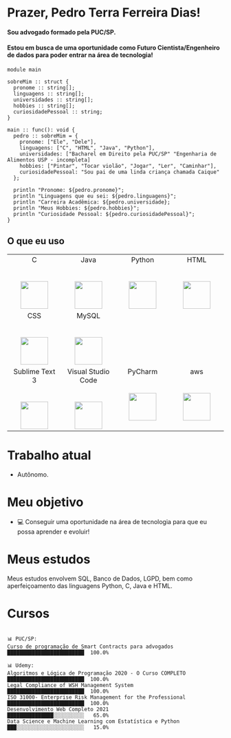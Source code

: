 # Prazer, Pedro Terra Ferreira Dias!

#### Sou advogado formado pela PUC/SP.
#### Estou em busca de uma oportunidade como Futuro Cientista/Engenheiro de dados para poder entrar na área de tecnologia!

```pedro
module main

sobreMim :: struct {
  pronome :: string[];
  linguagens :: string[];
  universidades :: string[];
  hobbies :: string[];
  curiosidadePessoal :: string;
}

main :: func(): void {
  pedro :: sobreMim = {
    pronome: ["Ele", "Dele"],
    linguagens: ["C", "HTML", "Java", "Python"],
    universidades: ["Bacharel em Direito pela PUC/SP" "Engenharia de Alimentos USP - incompleta]
    hobbies: ["Pintar", "Tocar violão", "Jogar", "Ler", "Caminhar"],
    curiosidadePessoal: "Sou pai de uma linda criança chamada Caique"
  };

  println "Pronome: ${pedro.pronome}";
  println "Linguagens que eu sei: ${pedro.linguagens}";
  println "Carreira Acadêmica: ${pedro.universidade};
  println "Meus Hobbies: ${pedro.hobbies}";
  println "Curiosidade Pessoal: ${pedro.curiosidadePessoal}";
}
```

## O que eu uso

<table>
  <tbody>
    <tr valign="top">
      <td width="25%" align="center">
        <span>C</span><br><br><br>
        <a href="http://github.com/pedroterrafdias/linguagem_C">
        <img height="64px" src="https://cdn.svgporn.com/logos/c.svg">
        </a>        
      </td>
      <td width="25%" align="center">
        <span>Java</span><br><br><br>
        <a href="https://github.com/pedroterrafdias/linguagem_java">
        <img height="64px" src="https://cdn.svgporn.com/logos/java.svg">
        </a>
      </td>
      <td width="25%" align="center">
        <span>Python</span><br><br><br>
        <a href="https://github.com/pedroterrafdias/jogo_em_python/blob/main/jogo.py">
        <img height="64px" src="https://cdn.svgporn.com/logos/python.svg">
        </a>
      </td>            
      <td width="25%" align="center">
        <span>HTML</span><br><br><br>
        <a href="https://github.com/pedroterrafdias/site_noticias">
        <img height="64px" src="https://cdn.svgporn.com/logos/html-5.svg">
        </a>
      </td>   
      </tr>    
      <td width="25%" align="center">
        <span>CSS</span><br><br><br>
        <a href="https://github.com/pedroterrafdias/site_noticias">
        <img height="64px" src="https://cdn.svgporn.com/logos/css-3.svg">
        </a>
      </td>  
      <td width="25%" align="center">
        <span>MySQL</span><br><br><br>
        <a href="https://github.com/pedroterrafdias/SQL">
        <img height="64px" src="https://cdn.svgporn.com/logos/mysql.svg">
        </a>
     </td>
      </tr>     
     <tr valign="top">
      <td width="25%" align="center">
        <span>Sublime Text 3</span><br><br><br>
        <img height="64px" src="https://cdn.worldvectorlogo.com/logos/sublime-text.svg">
      </td>
     <td width="25%" align="center">
       <span>Visual Studio Code</span><br><br><br>
        <img height="64px" src="https://cdn.svgporn.com/logos/visual-studio-code.svg">
      </td>
     <td width="25%" align="center">
        <span>PyCharm</span><br><br><br>
        <img height="64px" src="https://cdn.svgporn.com/logos/pycharm.svg">
     </td>
     <td width="25%" align="center">
        <span>aws</span><br><br><br>
        <img height="64px" src="https://cdn.svgporn.com/logos/aws.svg">
     </td>
    </tr>
  </tbody>
</table>


# Trabalho atual

- Autônomo.


# Meu objetivo

- 💻 Conseguir uma oportunidade na área de tecnologia para que eu possa aprender e evoluir!


# Meus estudos

Meus estudos envolvem SQL, Banco de Dados, LGPD, bem como aperfeiçoamento das linguagens Python, C, Java e HTML.


# Cursos 
```text

📊 PUC/SP: 
Curso de programação de Smart Contracts para advogados       █████████████████████████  100.0% 

📊 Udemy: 
Algoritmos e Lógica de Programação 2020 - O Curso COMPLETO   █████████████████████████  100.0%
Legal Compliance of WSH Management System                    █████████████████████████  100.0%
ISO 31000- Enterprise Risk Management for the Professional   █████████████████████████  100.0%
Desenvolvimento Web Completo 2021                            ███████████████░░░░░░░░░░   65.0%
Data Science e Machine Learning com Estatística e Python     ███░░░░░░░░░░░░░░░░░░░░░░   15.0%


